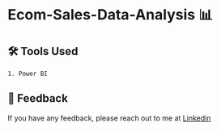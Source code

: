 # Ecom-Sales-Data-Analysis 📊

## 🛠 Tools Used
    1. Power BI
    

## 📩 Feedback

If you have any feedback, please reach out to me at [Linkedin](https://www.linkedin.com/in/ashishraykar/)

